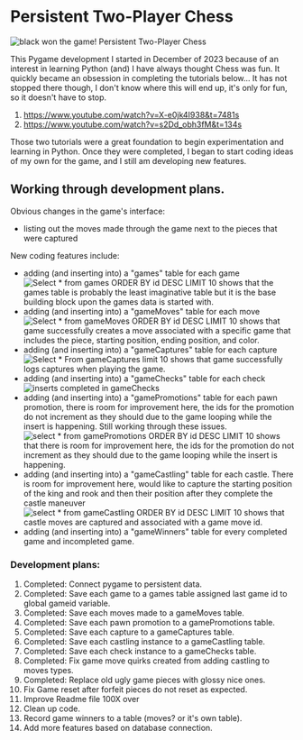 <h1>Persistent Two-Player Chess</h1>
<img src="https://www.jonathonireland.com/resume/data/files/Screenshot 2024-01-16 at 9.36.21 AM.png" alt="black won the game! Persistent Two-Player Chess">
<p>This Pygame development I started in December of 2023 because of an interest in learning Python (and) I have always thought Chess was fun. It quickly became an obsession in completing the tutorials below... It has not stopped there though, I don't know where this will end up, it's only for fun, so it doesn't have to stop.</p>
<ol>
<li><a href="https://www.youtube.com/watch?v=X-e0jk4I938&t=7481s">https://www.youtube.com/watch?v=X-e0jk4I938&t=7481s</a></li>
<li><a href="https://www.youtube.com/watch?v=s2Dd_obh3fM&t=134s">https://www.youtube.com/watch?v=s2Dd_obh3fM&t=134s</a></li>
</ol>
<p>Those two tutorials were a great foundation to begin experimentation and learning in Python. Once they were completed, I began to start coding ideas of my own for the game, and I still am developing new features.</p>
<h2>Working through development plans.</h2>
<p>Obvious changes in the game's interface:</p>
<ul>
<li>listing out the moves made through the game next to the pieces that were captured</li> 
</ul>
<p>New coding features include: </p>
<ul>
<li>adding (and inserting into) a "games" table for each game<br>
<img src="https://www.jonathonireland.com/resume/data/files/Screenshot 2024-01-16 at 9.56.49 AM.png" alt ="Select * from games ORDER BY id DESC LIMIT 10 shows that the games table is probably the least imaginative table but it is the base building block upon the games data is started with."/>
</li>
<li>adding (and inserting into) a "gameMoves" table for each move<br>
<img src="https://www.jonathonireland.com/resume/data/files/Screenshot 2024-01-16 at 9.53.33 AM.png" alt="Select * from gameMoves ORDER BY id DESC LIMIT 10 shows that game successfully creates a move associated with a specific game that includes the piece, starting position, ending position, and color."></li>
<li>adding (and inserting into) a "gameCaptures" table for each capture<br>
<img src="https://www.jonathonireland.com/resume/data/files/Screenshot 2024-01-16 at 9.44.15 AM.png" alt="Select * From gameCaptures limit 10 shows that game successfully logs captures when playing the game." /></li> 
<li>adding (and inserting into) a "gameChecks" table for each check
<img src="https://www.jonathonireland.com/resume/data/files/Screenshot 2024-01-16 at 9.41.52 AM.png" alt="inserts completed in gameChecks"/></li>
<li>adding (and inserting into) a "gamePromotions" table for each pawn promotion, there is room for improvement here, the ids for the promotion do not increment as they should due to the game looping while the insert is happening. Still working through these issues.<br>
<img src="https://www.jonathonireland.com/resume/data/files/Screenshot%202024-01-16%20at%2010.00.58%20AM.png" alt="select * from gamePromotions ORDER BY id DESC LIMIT 10 shows that there is room for improvement here, the ids for the promotion do not increment as they should due to the game looping while the insert is happening. " /></li>
<li>adding (and inserting into) a "gameCastling" table for each castle. There is room for improvement here, would like to capture the starting position of the king and rook and then their position after they complete the castle maneuver<br> 
<img src="https://www.jonathonireland.com/resume/data/files/Screenshot 2024-01-16 at 10.04.40 AM.png" alt="select * from gameCastling ORDER BY id DESC LIMIT 10 shows that castle moves are captured and associated with a game move id." /></li>
<li>adding (and inserting into) a "gameWinners" table for every completed game and incompleted game.</li>
</ul>
<h3>Development plans:</h3>
<ol>
<li>Completed: Connect pygame to persistent data.</li>
<li>Completed: Save each game to a games table assigned last game id to global gameid variable.</li>
<li>Completed: Save each moves made to a gameMoves table.</li>
<li>Completed: Save each pawn promotion to a gamePromotions table.</li>
<li>Completed: Save each capture to a gameCaptures table.</li>
<li>Completed: Save each castling instance to a gameCastling table.</li>
<li>Completed: Save each check instance to a gameChecks table.</li>
<li>Completed: Fix game move quirks created from adding castling to moves types.</li>
<li>Completed: Replace old ugly game pieces with glossy nice ones.</li>
<li>Fix Game reset after forfeit pieces do not reset as expected.</li>
<li>Improve Readme file 100X over</li>
<li>Clean up code.</li>
<li>Record game winners to a table (moves? or it's own table).</li>
<li>Add more features based on database connection.</li>
</ol>

